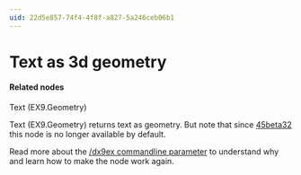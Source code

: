 ```yaml
---
uid: 22d5e857-74f4-4f8f-a827-5a246ceb06b1
---
```


# Text as 3d geometry


#### Related nodes
<span class="node">Text (EX9.Geometry)</span>  



<span class="node">Text (EX9.Geometry)</span> returns text as geometry. But note that since <a href="https://vvvv.org/blog/vvvv45beta32" class="extURL blog" target="_blank">45beta32</a> this node is no longer available by default.   

Read more about the <a href="https://vvvv.org/blog/updates-regarding-windows-8.1#dx9ex" class="extURL blog" target="_blank">/dx9ex commandline parameter</a> to understand why and learn how to make the node work again.  




